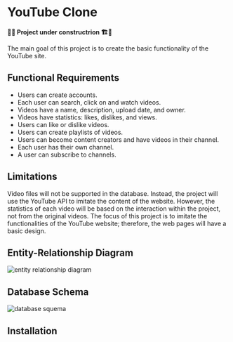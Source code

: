# YouTube Clone

**🚧👷 Project under constructrion 🏗️🚧**

The main goal of this project is to create the basic functionality of the YouTube site. 

## Functional Requirements

* Users can create accounts.
* Each user can search, click on and watch videos.
* Videos have a name, description, upload date, and owner.
* Videos have statistics: likes, dislikes, and views.
* Users can like or dislike videos.
* Users can create playlists of videos.
* Users can become content creators and have videos in their channel.
* Each user has their own channel.
* A user can subscribe to channels.

## Limitations
Video files will not be supported in the database. Instead, the project will use the YouTube API to imitate the content of the website. However, the statistics of each video will be based on the interaction within the project, not from the original videos.
The focus of this project is to imitate the functionalities of the YouTube website; therefore, the web pages will have a basic design.


## Entity-Relationship Diagram
![entity relationship diagram](https://uc4ca7a23980eab181fb92fcdd7e.previews.dropboxusercontent.com/p/thumb/AByEsV29MSaHoyiD22g_-ZN_ydOWn4he_SMrJx9OABJzudw2lsXB1dxjoTXhQweyegnDl5PplC1GjUAMGlADNoQatWPDyaxi6r0akNjUOSDguD4Q7-te2PjTLoSl834grZpBChOawPaA4_HjudveHTeuLSNRvufTvNNQSNQMenbVPIqpYCwm-2saZJ8F2OLuKwyZS1FkVw8uQFccgX0KHZYiStvJm56Kn5bOS8ss5QJACHXeuwegzeZPs1LTvqsOmovfBxOira5CN9PMSs23E8F3yZXtOPTN0k3GpbCGnpSsGtUANkoYTH7-YnAZrb2WTkrM6fNfKJ4diD4KHE5NqPBy2okpEaMS-7P1xWKCEidRtprrxhxpY1WDhavYU8Z8WOfr8qQwjuXm7Vcl77mg29iHAUigZx4LVeV2muViCj0Bhw/p.png)

## Database Schema
![database squema](https://uc89ffb1c49b656d4d4add465286.previews.dropboxusercontent.com/p/thumb/ABwlNATWgiE5J89UIe1ZOI6o6dZ_LD8H-ax2Pmf2ajb1raVrfpLReqqe1_KORyyuVvaer7BA2vKfyF8q75OUUyDgynAHpt1T2BT1tO4BH9VMFQzI-Ygofzq2k463Vc6sBmX9j1yzbwoWZ--NT8tdIwvICe4oGX3Al6gUaifJAxEodpGxm4PY82Pth2Zgt28bi7npaS4ZhWyPO4vsncE1pJsliqhi3ycgsYxZTkmXsJ-qIvWHXCEdakxQsj0Nb6E-B3XlDeUxz_KaPpJrp0jLzuSezj1TsKejn87iDHRHcbScM8waWqVYnmU59kcKIW_5UEry2hmpvbQzITVvBG-n83Q66PqsQY32F_ApcGMGZGntGZd8kDkhalK9gH1bwsIM667gYu5X1tlu4XZux9oxkMlmjyn2BVJu37bSpOdjS0-ulQ/p.png)

## Installation
